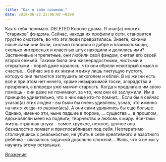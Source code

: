 ```yaml
---
title: "Как я тебя понимаю."
date: 2019-06-23 23:06:00 +0300
---
```


Как я тебя понимаю.
DELETED
Короче драма.
Я знал(а) многих "стариков" фэндома. Сейчас, находя их профили в сети, становится грустно смотреть, во что эти люди превратились.
Знаете, какими няшечками они были, сколько говорили о добре и взаимопомощи, сколько интересных и классных штук находили и делились ими? Застенчивые и трепетные, они любили свой фэндом, считая его своей второй семьёй. Такими были они жизнерадостными, чистыми и открытыми - порой даже казалось, что они обрели некоторый смысл и счастье...
Сейчас же в их жизни я вижу лишь гнетущую пустоту, которую они пытаются заглушить алкоголем и еблей. В их жизни есть всё и при этом нет ничего, кроме невыразимой тоски, злорадства и презрения, а впереди уже маячит старость. Когда я предлагаю им свою помощь - они даже не понимают, за что, чем они её заслужили. Им в принципе удивительно, что о них ещё кто-то помнит...
Если бы я сейчас указал(а) этих людей - вы были бы очень удивлены, узнав, что именно на них я когда-то равнял(ась). А они сами удивились бы ещё больше. Однако, именно эти, ныне падшие в пороке, ... существа ... в прошлом, вдохновляли меня на подвиги, творчество и любовь к миру.
Всё-таки жизнь странная штука - самое хрупкое, нежное, ценное она безжалостно ломает и приспосабливает под себя. Неотвратимо столкнувшись с реальностью, не убить в себе креативного и азартного ребёнка - оказалось задачкой довольно сложной... Жаль, что я не могу научить этому остальных.

[Вложение](https://vk.com/photo375524129_456239481)
